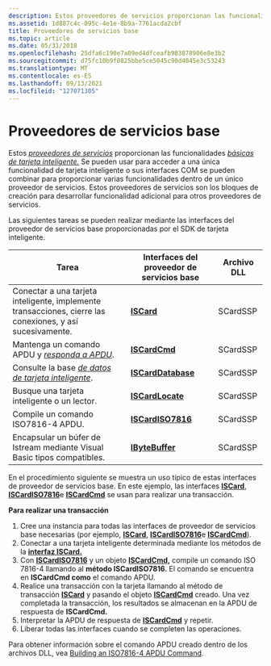```yaml
---
description: Estos proveedores de servicios proporcionan las funcionalidades básicas de tarjeta inteligente.
ms.assetid: 1d887c4c-095c-4e1e-8b9a-7761acda2cbf
title: Proveedores de servicios base
ms.topic: article
ms.date: 05/31/2018
ms.openlocfilehash: 25dfa6c190e7a09ed4dfceafb983878906e8e3b2
ms.sourcegitcommit: d75fc10b9f0825bbe5ce5045c90d4045e3c53243
ms.translationtype: MT
ms.contentlocale: es-ES
ms.lasthandoff: 09/13/2021
ms.locfileid: "127071305"
---
```

# <a name="base-service-providers"></a>Proveedores de servicios base

Estos [*proveedores de servicios*](/windows/desktop/SecGloss/c-gly) proporcionan las funcionalidades [*básicas de tarjeta inteligente.*](/windows/desktop/SecGloss/s-gly) Se pueden usar para acceder a una única funcionalidad de tarjeta inteligente o sus interfaces COM se pueden combinar para proporcionar varias funcionalidades dentro de un único proveedor de servicios. Estos proveedores de servicios son los bloques de creación para desarrollar funcionalidad adicional para otros proveedores de servicios.

Las siguientes tareas se pueden realizar mediante las interfaces del proveedor de servicios base proporcionadas por el SDK de tarjeta inteligente.



| Tarea                                                                                                                   | Interfaces del proveedor de servicios base         | Archivo DLL      |
|------------------------------------------------------------------------------------------------------------------------|------------------------------------------|----------|
| Conectar a una tarjeta inteligente, implemente transacciones, cierre las conexiones, y así sucesivamente.                                         | [**ISCard**](iscard.md)                 | SCardSSP |
| Mantenga un comando APDU y [*responda a APDU*](/windows/desktop/SecGloss/r-gly).          | [**ISCardCmd**](iscardcmd.md)           | SCardSSP |
| Consulte la base [*de datos de tarjeta inteligente*](/windows/desktop/SecGloss/s-gly). | [**ISCardDatabase**](iscarddatabase.md) | SCardSSP |
| Busque una tarjeta inteligente o un lector.                                                                                         | [**ISCardLocate**](iscardlocate.md)     | SCardSSP |
| Compile un comando ISO7816-4 APDU.                                                                                       | [**ISCardISO7816**](iscardiso7816.md)   | SCardSSP |
| Encapsular un búfer de Istream mediante Visual Basic tipos compatibles.                                                         | [**IByteBuffer**](ibytebuffer.md)       | SCardSSP |



 

En el procedimiento siguiente se muestra un uso típico de estas interfaces de proveedor de servicios base. En este ejemplo, las interfaces [**ISCard**](iscard.md), [**ISCardISO7816**](iscardiso7816.md)e [**ISCardCmd**](iscardcmd.md) se usan para realizar una transacción.

**Para realizar una transacción**

1.  Cree una instancia para todas las interfaces de proveedor de servicios base necesarias (por ejemplo, [**ISCard**](iscard.md), [**ISCardISO7816**](iscardiso7816.md)e [**ISCardCmd**](iscardcmd.md)).
2.  Conectar a una tarjeta inteligente determinada mediante los métodos de la [**interfaz ISCard.**](iscard.md)
3.  Con [**ISCardISO7816**](iscardiso7816.md) y un objeto [**ISCardCmd,**](iscardcmd.md) compile un comando ISO 7816-4 llamando al **método ISCardISO7816.** El comando se encuentra en **ISCardCmd como** el comando APDU.
4.  Realice una transacción con la tarjeta llamando al método de transacción [**ISCard**](iscard.md) y pasando el objeto [**ISCardCmd**](iscardcmd.md) creado. Una vez completada la transacción, los resultados se almacenan en la APDU de respuesta de **ISCardCmd.**
5.  Interpretar la APDU de respuesta de [**ISCardCmd**](iscardcmd.md) y repetir.
6.  Liberar todas las interfaces cuando se completen las operaciones.

Para obtener información sobre el comando APDU creado dentro de los archivos DLL, vea [Building an ISO7816-4 APDU Command](building-an-iso7816-4-apdu-command.md).

 

 
